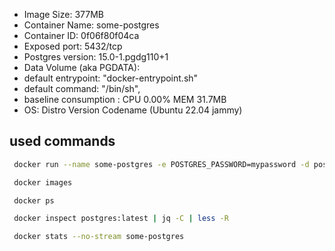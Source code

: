 
- Image Size: 377MB
- Container Name: some-postgres
- Container ID: 0f06f80f04ca
- Exposed port: 5432/tcp
- Postgres version: 15.0-1.pgdg110+1
- Data Volume (aka PGDATA): 
- default entrypoint: "docker-entrypoint.sh"
- default command: "/bin/sh",
- baseline consumption : CPU 0.00% MEM 31.7MB  
- OS: Distro Version Codename (Ubuntu 22.04 jammy)

## used commands 

```sh
 docker run --name some-postgres -e POSTGRES_PASSWORD=mypassword -d postgres

 docker images

 docker ps

 docker inspect postgres:latest | jq -C | less -R

 docker stats --no-stream some-postgres
 
 ```
